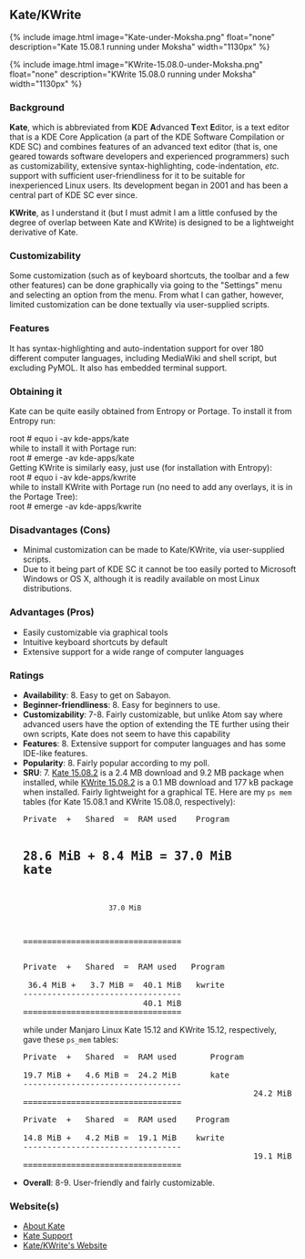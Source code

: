 ## Kate/KWrite
{% include image.html image="Kate-under-Moksha.png" float="none" description="Kate 15.08.1 running under Moksha" width="1130px" %}

{% include image.html image="KWrite-15.08.0-under-Moksha.png" float="none" description="KWrite 15.08.0 running under Moksha" width="1130px" %}

### Background
<strong>Kate</strong>, which is abbreviated from <strong>K</strong>DE <strong>A</strong>dvanced <strong>T</strong>ext <strong>E</strong>ditor, is a text editor that is a KDE Core Application (a part of the KDE Software Compilation or KDE SC) and combines features of an advanced text editor (that is, one geared towards software developers and experienced programmers) such as customizability, extensive syntax-highlighting, code-indentation, <em>etc.<strong> </strong></em>support with sufficient user-friendliness for it to be suitable for inexperienced Linux users. Its development began in 2001 and has been a central part of KDE SC ever since.

<strong>KWrite</strong>, as I understand it (but I must admit I am a little confused by the degree of overlap between Kate and KWrite) is designed to be a lightweight derivative of Kate.

### Customizability
Some customization (such as of keyboard shortcuts, the toolbar and a few other features) can be done graphically via going to the "Settings" menu and selecting an option from the menu. From what I can gather, however, limited customization can be done textually via user-supplied scripts.

### Features
It has syntax-highlighting and auto-indentation support for over 180 different computer languages, including MediaWiki and shell script, but excluding PyMOL. It also has embedded terminal support.

### Obtaining it
Kate can be quite easily obtained from Entropy or Portage. To install it from Entropy run:
<div class="code"><span class="coder">root #</span>  equo i -av kde-apps/kate</div>
while to install it with Portage run:
<div class="code"><span class="coder">root #</span>  emerge -av kde-apps/kate</div>
Getting KWrite is similarly easy, just use (for installation with Entropy):
<div class="code"><span class="coder">root #</span>  equo i -av kde-apps/kwrite</div>
while to install KWrite with Portage run (no need to add any overlays, it is in the Portage Tree):
<div class="code"><span class="coder">root #</span>  emerge -av kde-apps/kwrite</div>

### Disadvantages (Cons)
<ul>
	<li>Minimal customization can be made to Kate/KWrite, via user-supplied scripts.</li>
	<li>Due to it being part of KDE SC it cannot be too easily ported to Microsoft Windows or OS X, although it is readily available on most Linux distributions.</li>
</ul>

### Advantages (Pros)
<ul>
	<li>Easily customizable via graphical tools</li>
	<li>Intuitive keyboard shortcuts by default</li>
	<li>Extensive support for a wide range of computer languages</li>
</ul>

### Ratings
<ul>
	<li><strong>Availability</strong>: 8. Easy to get on Sabayon.</li>
	<li><strong>Beginner-friendliness</strong>: 8. Easy for beginners to use.</li>
	<li><strong>Customizability</strong>: 7-8. Fairly customizable, but unlike Atom say where advanced users have the option of extending the TE further using their own scripts, Kate does not seem to have this capability</li>
	<li><strong>Features</strong>: 8. Extensive support for computer languages and has some IDE-like features.</li>
	<li><strong>Popularity</strong>: 8. Fairly popular according to my poll.</li>
	<li><strong>SRU</strong>: 7. <a href="https://packages.sabayon.org/show/kate,113072,sabayon-limbo,amd64,5,standard" target="_blank">Kate 15.08.2</a> is a 2.4 MB download and 9.2 MB package when installed, while <a href="https://packages.sabayon.org/show/kwrite,113128,sabayon-limbo,amd64,5,standard" target="_blank">KWrite 15.08.2</a> is a 0.1 MB download and 177 kB package when installed. Fairly lightweight for a graphical TE. Here are my <code>ps mem</code> tables (for Kate 15.08.1 and KWrite 15.08.0, respectively):
<pre>
Private  +   Shared  =  RAM used	Program

 28.6 MiB +   8.4 MiB =  37.0 MiB	kate
---------------------------------
                         37.0 MiB
=================================
</pre>
<pre>Private  +   Shared  =  RAM used	Program

 36.4 MiB +   3.7 MiB =  40.1 MiB	kwrite
---------------------------------
                         40.1 MiB
=================================
</pre>
while under Manjaro Linux Kate 15.12 and KWrite 15.12, respectively, gave these <code>ps_mem</code> tables:
<pre>
Private  +   Shared  =  RAM used       Program

19.7 MiB +   4.6 MiB =  24.2 MiB       kate
---------------------------------
												24.2 MiB
=================================
</pre>
<pre>
Private  +   Shared  =  RAM used	Program

14.8 MiB +   4.2 MiB =  19.1 MiB	kwrite
---------------------------------
												19.1 MiB
=================================
</pre>
</li>
	<li><strong>Overall</strong>: 8-9. User-friendly and fairly customizable.</li>
</ul>

### Website(s)
<ul>
	<li><a href="http://kate-editor.org/about-kate/">About Kate</a></li>
	<li><a href="http://kate-editor.org/support/">Kate Support</a></li>
	<li><a href="http://kate-editor.org">Kate/KWrite's Website</a></li>
</ul>
